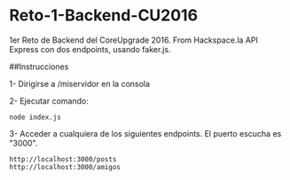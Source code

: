 # Reto-1-Backend-CU2016
1er Reto de Backend del CoreUpgrade 2016. From Hackspace.la
API  Express con dos endpoints, usando faker.js.

##Instrucciones

1- Dirigirse a /miservidor en la consola

2- Ejecutar comando: 

	node index.js

3- Acceder a cualquiera de los siguientes endpoints. El puerto escucha es "3000".

	http://localhost:3000/posts
	http://localhost:3000/amigos

